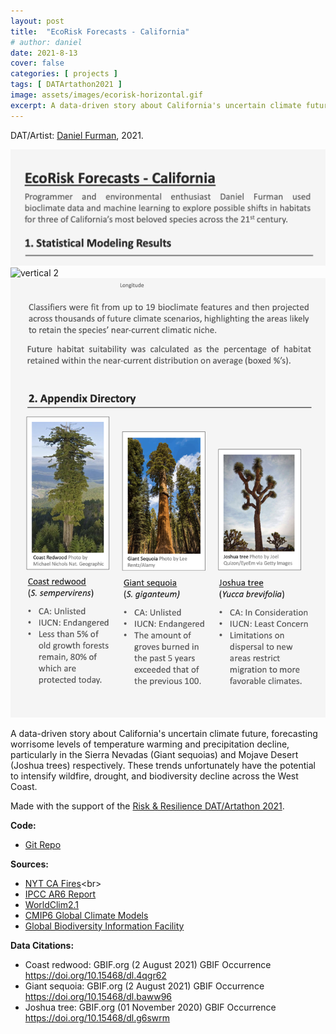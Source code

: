 ```yaml
---
layout: post
title:  "EcoRisk Forecasts - California"
# author: daniel
date: 2021-8-13
cover: false
categories: [ projects ]
tags: [ DATArtathon2021 ]
image: assets/images/ecorisk-horizontal.gif
excerpt: A data-driven story about California's uncertain climate future, indicating worrisome levels of temperature warming and precipitation decline.
---
```


DAT/Artist: [Daniel Furman](http://datartathon.com/fellows/daniel), 2021. 

<img src="assets/images/ecorisk-vertical-1.png" style="border:0px;margin:0px" alt="vertical 1"/><!--
--><img src="assets/images/ecorisk-vertical-2.gif" style="border:0px;margin:0px" alt="vertical 2"/><!--
--><img src="assets/images/ecorisk-vertical-3.png" style="border:0px;margin:0px" alt="vertical 3"/>
<br>

A data-driven story about California's uncertain climate future, forecasting worrisome levels of temperature warming and precipitation decline, particularly in the Sierra Nevadas (Giant sequoias) and Mojave Desert (Joshua trees) respectively. These trends unfortunately have the potential to intensify wildfire, drought, and biodiversity decline across the West Coast.

Made with the support of the [Risk & Resilience DAT/Artathon 2021](https://datartathon.com).

**Code:**

* [Git Repo](https://github.com/daniel-furman/PySDMs)

**Sources:**

* [NYT CA Fires](https://www.nytimes.com/interactive/2020/12/09/climate/redwood-sequoia-tree-fire.html?)<br>
* [IPCC AR6 Report](https://www.ipcc.ch/report/ar6/wg1/)
* [WorldClim2.1](https://www.worldclim.org/data/worldclim21.html)<br>
* [CMIP6 Global Climate Models](https://www.worldclim.org/data/cmip6/cmip6climate.html#)<br>
* [Global Biodiversity Information Facility](https://www.gbif.org)<br>
  
**Data Citations:**
  
* Coast redwood: GBIF.org (2 August 2021) GBIF Occurrence https://doi.org/10.15468/dl.4qgr62
* Giant sequoia: GBIF.org (2 August 2021) GBIF Occurrence https://doi.org/10.15468/dl.baww96
* Joshua tree: GBIF.org (01 November 2020) GBIF Occurrence https://doi.org/10.15468/dl.g6swrm
